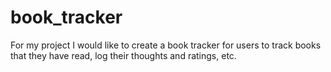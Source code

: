 # book_tracker

For my project I would like to create a book tracker for users to track books that they have read, log their thoughts and ratings, etc.
